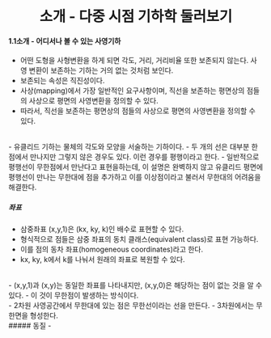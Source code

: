 
<div align="center">
  <h1>소개 - 다중 시점 기하학 둘러보기</h1>
</div>

  #### 1.1소개 - 어디서나 볼 수 있는 사영기하
- 어떤 도형을 사형변환을 하게 되면 각도, 거리, 거리비율 또한 보존되지 않는다. 사영 변환이 보존하는 기하는 거의 없는 것처럼 보인다.
- 보존되는 속성은 직진성이다. 
- 사상(mapping)에서 가장 일반적인 요구사항이며, 직선을 보존하는 평면상의 점들의 사상으로 평면의 사영변환을 정의할 수 있다.
- 따라서, 직선을 보존하는 평면상의 점들의 사상으로 평면의 사영변환을 정의할 수 있다.
<br>
- 유클리드 기하는 물체의 각도와 모양을 서술하는 기하이다.
- 두 개의 선은 대부분 한 점에서 만나지만 그렇지 않은 경우도 있다. 이런 경우를 평행이라고 한다.
- 일반적으로 평행선이 무한점에서 만난다고 표현을하는데, 이 설명은 완벽하지 않고  
유클리드 평면에 평행선이 만나는 무한대에 점을 추가하고 이를 이상점이라고 불러서 무한대의 어려움을 해결한다. 

##### 좌표
- 삼중좌표 (x,y,1)은 (kx, ky, k)인 배수로 표현할 수 있다.
- 형식적으로 점들은 삼중 좌표의 동치 클래스(equivalent class)로 표현 가능하다. 
- 이를 점의 동차 좌표(homogeneous coordinates)라고 한다.
- kx, ky, k에서 k를 나눠서 원래의 좌표로 복원할 수 있다. 
<br>
- (x,y,1)과 (x,y)는 동일한 좌표를 나타내지만, (x,y,0)은 해당하는 점이 없는 것을 알 수 있다. 
- 이 것이 무한점이 발생하는 방식이다. 
<br>
- 2차원 사영공간에서 무한대에 있는 점은 무한선이라는 선을 만든다. 
- 3차원에서는 무한면을 형성한다.
<br>
##### 동질
- 

